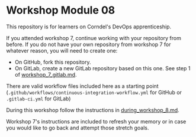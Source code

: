# Workshop Module 08

This repository is for learners on Corndel's DevOps apprenticeship.

If you attended workshop 7, continue working with your repository from before. If you do not have your own repository from workshop 7 for whatever reason, you will need to create one:
- On GitHub, fork this repository.
- On GitLab, create a new GitLab repository based on this one. See step 1 of [workshop_7_gitlab.md](workshop_7_gitlab.md).

There are valid workflow files included here as a starting point (`.github/workflows/continuous-integration-workflow.yml` for GitHub or `.gitlab-ci.yml` for GitLab)

During this workshop follow the instructions in [during_workshop_8.md](./during_workshop_8.md).

Workshop 7's instructions are included to refresh your memory or in case you would like to go back and attempt those stretch goals.
